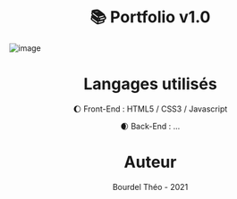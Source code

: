 <h1 align="center">📚 Portfolio v1.0</h1>

![image](https://user-images.githubusercontent.com/70014852/130659964-adbe5bf4-8024-4681-8486-f3c958e2b9c5.png)

<h1 align="center">Langages utilisés</h1>
<p align="center">🌔 Front-End : HTML5 / CSS3 / Javascript</p>
<p align="center">🌒 Back-End : ...</p>


<h1 align="center">Auteur</h1>
<p align="center">Bourdel Théo - 2021</h1>


